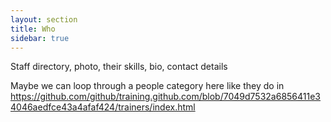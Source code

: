 ```yaml
---
layout: section
title: Who
sidebar: true
---
```


Staff directory, photo, their skills, bio, contact details

Maybe we can loop through a people category  here like they do in https://github.com/github/training.github.com/blob/7049d7532a6856411e34046aedfce43a4afaf424/trainers/index.html
